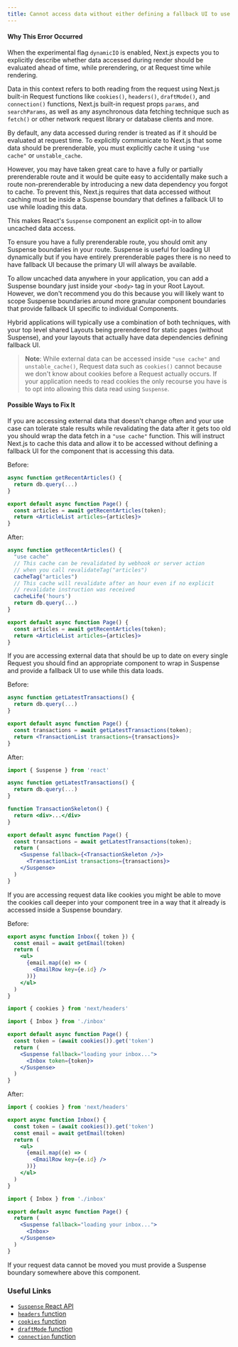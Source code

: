 ```yaml
---
title: Cannot access data without either defining a fallback UI to use while the data loads or caching the data
---
```


#### Why This Error Occurred

When the experimental flag `dynamicIO` is enabled, Next.js expects you to explicitly describe whether data accessed during render should be evaluated ahead of time, while prerendering, or at Request time while rendering.

Data in this context refers to both reading from the request using Next.js built-in Request functions like `cookies()`, `headers()`, `draftMode()`, and `connection()` functions, Next.js built-in request props `params`, and `searchParams`, as well as any asynchronous data fetching technique such as `fetch()` or other network request library or database clients and more.

By default, any data accessed during render is treated as if it should be evaluated at request time. To explicitly communicate to Next.js that some data should be prerenderable, you must explicitly cache it using `"use cache"` or `unstable_cache`.

However, you may have taken great care to have a fully or partially prerenderable route and it would be quite easy to accidentally make such a route non-prerenderable by introducing a new data dependency you forgot to cache. To prevent this, Next.js requires that data accessed without caching must be inside a Suspense boundary that defines a fallback UI to use while loading this data.

This makes React's `Suspense` component an explicit opt-in to allow uncached data access.

To ensure you have a fully prerenderable route, you should omit any Suspense boundaries in your route. Suspense is useful for loading UI dynamically but if you have entirely prerenderable pages there is no need to have fallback UI because the primary UI will always be available.

To allow uncached data anywhere in your application, you can add a Suspense boundary just inside your `<body>` tag in your Root Layout. However, we don't recommend you do this because you will likely want to scope Suspense boundaries around more granular component boundaries that provide fallback UI specific to individual Components.

Hybrid applications will typically use a combination of both techniques, with your top level shared Layouts being prerendered for static pages (without Suspense), and your layouts that actually have data dependencies defining fallback UI.

> **Note**: While external data can be accessed inside `"use cache"` and `unstable_cache()`, Request data such as `cookies()` cannot because we don't know about cookies before a Request actually occurs. If your application needs to read cookies the only recourse you have is to opt into allowing this data read using `Suspense`.

#### Possible Ways to Fix It

If you are accessing external data that doesn't change often and your use case can tolerate stale results while revalidating the data after it gets too old you should wrap the data fetch in a `"use cache"` function. This will instruct Next.js to cache this data and allow it to be accessed without defining a fallback UI for the component that is accessing this data.

Before:

```jsx filename="app/page.js"
async function getRecentArticles() {
  return db.query(...)
}

export default async function Page() {
  const articles = await getRecentArticles(token);
  return <ArticleList articles={articles}>
}
```

After:

```jsx filename="app/page.js"
async function getRecentArticles() {
  "use cache"
  // This cache can be revalidated by webhook or server action
  // when you call revalidateTag("articles")
  cacheTag("articles")
  // This cache will revalidate after an hour even if no explicit
  // revalidate instruction was received
  cacheLife('hours')
  return db.query(...)
}

export default async function Page() {
  const articles = await getRecentArticles(token);
  return <ArticleList articles={articles}>
}
```

If you are accessing external data that should be up to date on every single Request you should find an appropriate component to wrap in Suspense and provide a fallback UI to use while this data loads.

Before:

```jsx filename="app/page.js"
async function getLatestTransactions() {
  return db.query(...)
}

export default async function Page() {
  const transactions = await getLatestTransactions(token);
  return <TransactionList transactions={transactions}>
}
```

After:

```jsx filename="app/page.js"
import { Suspense } from 'react'

async function getLatestTransactions() {
  return db.query(...)
}

function TransactionSkeleton() {
  return <div>...</div>
}

export default async function Page() {
  const transactions = await getLatestTransactions(token);
  return (
    <Suspense fallback={<TransactionSkeleton />}>
      <TransactionList transactions={transactions}>
    </Suspense>
  )
}
```

If you are accessing request data like cookies you might be able to move the cookies call deeper into your component tree in a way that it already is accessed inside a Suspense boundary.

Before:

```jsx filename="app/inbox.js"
export async function Inbox({ token }) {
  const email = await getEmail(token)
  return (
    <ul>
      {email.map((e) => (
        <EmailRow key={e.id} />
      ))}
    </ul>
  )
}
```

```jsx filename="app/page.js"
import { cookies } from 'next/headers'

import { Inbox } from './inbox'

export default async function Page() {
  const token = (await cookies()).get('token')
  return (
    <Suspense fallback="loading your inbox...">
      <Inbox token={token}>
    </Suspense>
  )
}
```

After:

```jsx filename="app/inbox.js"
import { cookies } from 'next/headers'

export async function Inbox() {
  const token = (await cookies()).get('token')
  const email = await getEmail(token)
  return (
    <ul>
      {email.map((e) => (
        <EmailRow key={e.id} />
      ))}
    </ul>
  )
}
```

```jsx filename="app/page.js"
import { Inbox } from './inbox'

export default async function Page() {
  return (
    <Suspense fallback="loading your inbox...">
      <Inbox>
    </Suspense>
  )
}
```

If your request data cannot be moved you must provide a Suspense boundary somewhere above this component.

### Useful Links

- [`Suspense` React API](https://react.dev/reference/react/Suspense)
- [`headers` function](https://nextjs.org/docs/app/api-reference/functions/headers)
- [`cookies` function](https://nextjs.org/docs/app/api-reference/functions/cookies)
- [`draftMode` function](https://nextjs.org/docs/app/api-reference/functions/draft-mode)
- [`connection` function](https://nextjs.org/docs/app/api-reference/functions/connection)
